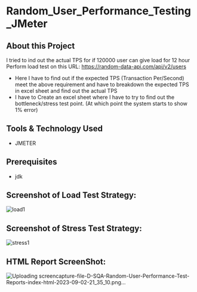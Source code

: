 # Random_User_Performance_Testing_JMeter

## About this Project
I tried to ind out the actual TPS for if 120000 user can give load for 12 hour Perform load test on this URL: https://random-data-api.com/api/v2/users

- Here I have to find out if the expected TPS (Transaction Per/Second) meet the above requirement and have to breakdown the expected TPS in excel sheet and find out the actual TPS
- I have to Create an excel sheet where I have to try to find out the bottleneck/stress test point. (At which point the system starts to show 1% error)

## Tools & Technology Used
- JMETER

## Prerequisites
- jdk

## Screenshot of Load Test Strategy:
![load1](https://github.com/rabbypathan/Random_User_Performance_Testing_JMeter/assets/70917088/e4a9bf9e-a63d-417d-9c7a-ebc785106652)

## Screenshot of Stress Test Strategy:
![stress1](https://github.com/rabbypathan/Random_User_Performance_Testing_JMeter/assets/70917088/cdf533ae-621c-414f-9b94-0b95d3b96493)

## HTML Report ScreenShot:
![Uploading screencapture-file-D-SQA-Random-User-Performance-Test-Reports-index-html-2023-09-02-21_35_10.png…]()


